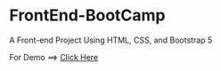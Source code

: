 # FrontEnd-BootCamp
A Front-end Project Using HTML, CSS, and Bootstrap 5

For Demo ==> <a href="https://sob7yy.github.io/FrontEnd-BootCamp/">Click Here</a> 
